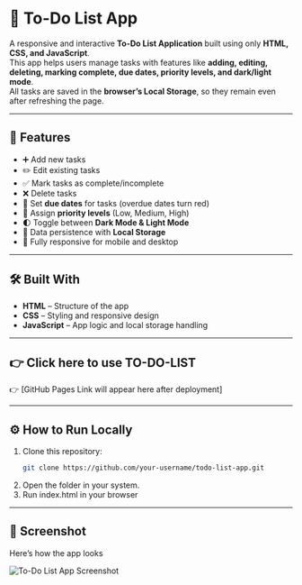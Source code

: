 # 📝 To-Do List App

A responsive and interactive **To-Do List Application** built using only **HTML, CSS, and JavaScript**.  
This app helps users manage tasks with features like **adding, editing, deleting, marking complete, due dates, priority levels, and dark/light mode**.  
All tasks are saved in the **browser’s Local Storage**, so they remain even after refreshing the page.

---

## 🚀 Features
- ➕ Add new tasks
- ✏️ Edit existing tasks
- ✅ Mark tasks as complete/incomplete
- ❌ Delete tasks
- 📅 Set **due dates** for tasks (overdue dates turn red)
- 🔼 Assign **priority levels** (Low, Medium, High)
- 🌓 Toggle between **Dark Mode & Light Mode**
- 💾 Data persistence with **Local Storage**
- 📱 Fully responsive for mobile and desktop 

---

## 🛠️ Built With
- **HTML** – Structure of the app  
- **CSS** – Styling and responsive design  
- **JavaScript** – App logic and local storage handling  

---

## 👉 Click here to use TO-DO-LIST
👉 [GitHub Pages Link will appear here after deployment]  

---

## ⚙️ How to Run Locally
1. Clone this repository:
   ```bash
   git clone https://github.com/your-username/todo-list-app.git
2. Open the folder in your system.
3. Run index.html in your browser

---
## 📸 Screenshot
Here’s how the app looks 

![To-Do List App Screenshot](screenshot1.png)

